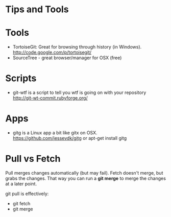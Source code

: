 Tips and Tools
==============

# Tools

* TortoiseGit: Great for browsing through history (in Windows). 
  http://code.google.com/p/tortoisegit/
* SourceTree - great browser/manager for OSX (free)

# Scripts

* git-wtf is a script to tell you wtf is going on with your repository
  http://git-wt-commit.rubyforge.org/

# Apps

* gitg is a Linux app a bit like gitx on OSX. 
  https://github.com/jessevdk/gitg or apt-get install gitg

# Pull vs Fetch

Pull merges changes automatically (but may fail). Fetch doesn't merge, but grabs the changes. That way you can run a **git merge** to merge the changes at a later point.

git pull is effectively:

* git fetch
* git merge